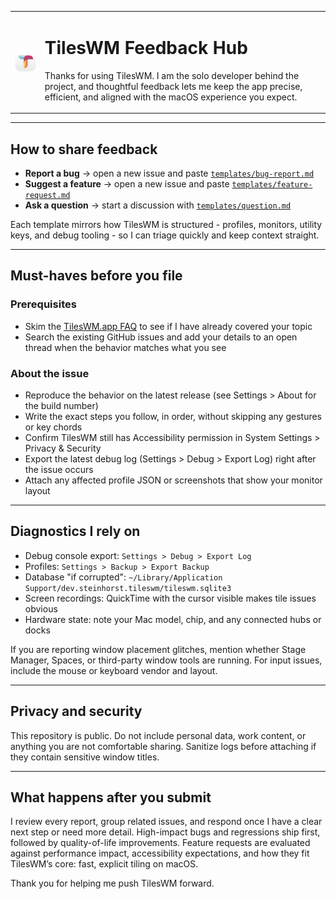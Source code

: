 <table>
<tr>
<td>
  <img src="https://github.com/denissteinhorst/tileswm-feedback-hub/blob/main/assets/TilesWmAppIcon.png?raw=true" alt="TilesWM Icon" width="120">
</td>
<td>
  <h1>TilesWM Feedback Hub</h1>
  <p>Thanks for using TilesWM. I am the solo developer behind the project, and thoughtful feedback lets me keep the app precise, efficient, and aligned with the macOS experience you expect.</p>
</td>
</tr>
</table>

---

## How to share feedback

- **Report a bug** -> open a new issue and paste [`templates/bug-report.md`](templates/bug-report.md)
- **Suggest a feature** -> open a new issue and paste [`templates/feature-request.md`](templates/feature-request.md)
- **Ask a question** -> start a discussion with [`templates/question.md`](templates/question.md)

Each template mirrors how TilesWM is structured - profiles, monitors, utility keys, and debug tooling - so I can triage quickly and keep context straight.

---

## Must-haves before you file

### Prerequisites

- Skim the [TilesWM.app FAQ](https://www.tileswm.app) to see if I have already covered your topic
- Search the existing GitHub issues and add your details to an open thread when the behavior matches what you see

### About the issue

- Reproduce the behavior on the latest release (see Settings > About for the build number)
- Write the exact steps you follow, in order, without skipping any gestures or key chords
- Confirm TilesWM still has Accessibility permission in System Settings > Privacy & Security
- Export the latest debug log (Settings > Debug > Export Log) right after the issue occurs
- Attach any affected profile JSON or screenshots that show your monitor layout

---

## Diagnostics I rely on

- Debug console export: `Settings > Debug > Export Log`
- Profiles: `Settings > Backup > Export Backup`
- Database "if corrupted": `~/Library/Application Support/dev.steinhorst.tileswm/tileswm.sqlite3`
- Screen recordings: QuickTime with the cursor visible makes tile issues obvious
- Hardware state: note your Mac model, chip, and any connected hubs or docks

If you are reporting window placement glitches, mention whether Stage Manager, Spaces, or third-party window tools are running. For input issues, include the mouse or keyboard vendor and layout.

---

## Privacy and security

This repository is public. Do not include personal data, work content, or anything you are not comfortable sharing. Sanitize logs before attaching if they contain sensitive window titles.

---

## What happens after you submit

I review every report, group related issues, and respond once I have a clear next step or need more detail. High-impact bugs and regressions ship first, followed by quality-of-life improvements. Feature requests are evaluated against performance impact, accessibility expectations, and how they fit TilesWM’s core: fast, explicit tiling on macOS.

Thank you for helping me push TilesWM forward.
